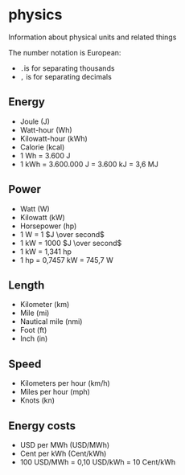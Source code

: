 # physics
Information about physical units and related things

The number notation is European:
- `.`is for separating thousands
- `,` is for separating decimals

## Energy
- Joule (J)
- Watt-hour (Wh)
- Kilowatt-hour (kWh)
- Calorie (kcal)
- 1 Wh = 3.600 J
- 1 kWh = 3.600.000 J = 3.600 kJ = 3,6 MJ

## Power
- Watt (W)
- Kilowatt (kW)
- Horsepower (hp)
- 1 W = 1 $J \over second$
- 1 kW = 1000 $J \over second$
- 1 kW = 1,341 hp
- 1 hp = 0,7457 kW = 745,7 W

## Length
- Kilometer (km)
- Mile (mi)
- Nautical mile (nmi)
- Foot (ft)
- Inch (in)

## Speed
- Kilometers per hour (km/h)
- Miles per hour (mph)
- Knots (kn)

## Energy costs
- USD per MWh (USD/MWh)
- Cent per kWh (Cent/kWh)
- 100 USD/MWh = 0,10 USD/kWh = 10 Cent/kWh
